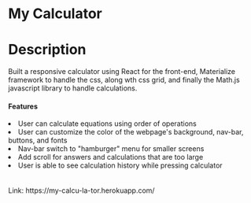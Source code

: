 # My Calculator

# Description

Built a responsive calculator using React for the front-end, Materialize framework to handle the css, along wth css grid, and finally the Math.js javascript library to handle calculations.


<h4>Features</h4>
<li>User can calculate equations using order of operations</li>
<li>User can customize the color of the webpage's background, nav-bar, buttons, and fonts</li>
<li>Nav-bar switch to "hamburger" menu for smaller screens</li>
<li>Add scroll for answers and calculations that are too large</li>
<li>User is able to see calculation history while pressing calculator</li>
<br />
<br />
Link: https://my-calcu-la-tor.herokuapp.com/




